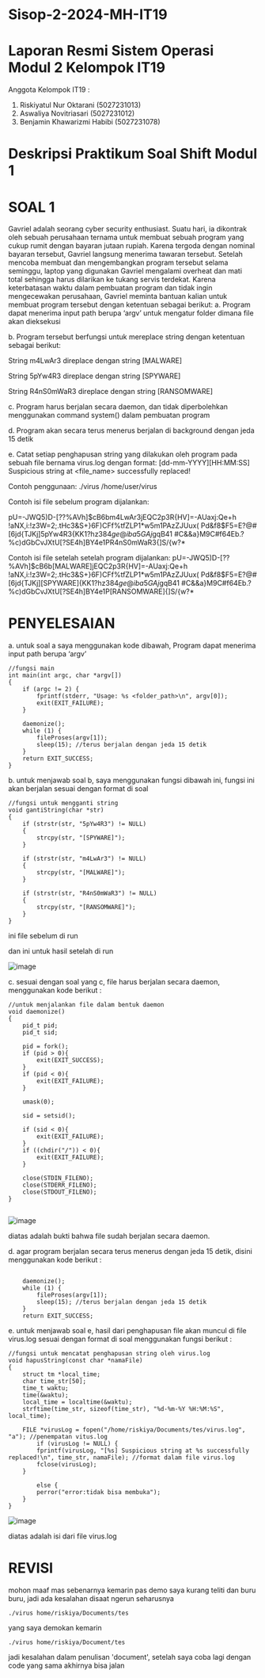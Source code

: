 # Sisop-2-2024-MH-IT19
# Laporan Resmi Sistem Operasi Modul 2 Kelompok IT19

Anggota Kelompok IT19 : 
1. Riskiyatul Nur Oktarani (5027231013)
2. Aswaliya Novitriasari (5027231012)
3. Benjamin Khawarizmi Habibi (5027231078)

# Deskripsi Praktikum Soal Shift Modul 1

# SOAL 1

Gavriel adalah seorang cyber security enthusiast. Suatu hari, ia dikontrak oleh sebuah perusahaan ternama untuk membuat sebuah program yang cukup rumit dengan bayaran jutaan rupiah. Karena tergoda dengan nominal bayaran tersebut, Gavriel langsung menerima tawaran tersebut. Setelah mencoba membuat dan mengembangkan program tersebut selama seminggu, laptop yang digunakan Gavriel mengalami overheat dan mati total sehingga harus dilarikan ke tukang servis terdekat. Karena keterbatasan waktu dalam pembuatan program dan tidak ingin mengecewakan perusahaan, Gavriel meminta bantuan kalian untuk membuat program tersebut dengan ketentuan sebagai berikut:
a. Program dapat menerima input path berupa ‘argv’ untuk mengatur folder dimana file akan dieksekusi

b. Program tersebut berfungsi untuk mereplace string dengan ketentuan sebagai berikut:

  String m4LwAr3 direplace dengan string [MALWARE]

  String 5pYw4R3 direplace dengan string [SPYWARE]

  String R4nS0mWaR3 direplace dengan string [RANSOMWARE]

c. Program harus berjalan secara daemon, dan tidak diperbolehkan menggunakan command system() dalam pembuatan program

d. Program akan secara terus menerus berjalan di background dengan jeda 15 detik

e. Catat setiap penghapusan string yang dilakukan oleh program pada sebuah file bernama virus.log dengan format: [dd-mm-YYYY][HH:MM:SS] Suspicious string at <file_name> successfully replaced!

Contoh penggunaan: ./virus /home/user/virus

Contoh isi file sebelum program dijalankan:

pU=-JWQ$5$)D-[??%AVh]$cB6bm4LwAr3jEQC2p3R{HV]=-AUaxj:Qe+h
!aNX,i:!z3W=2;.tHc3&S+}6F)CFf%tfZLP1*w5m1PAzZJUux(
Pd&f8$F5=E?@#[6jd{TJKj]5pYw4R3{KK1?hz384$ge@iba5GAj$gqB41
#C&&a}M9C#f64Eb.?%c)dGbCvJXtU[?SE4h]BY4e1PR4nS0mWaR3{]S/{w?*


Contoh isi file setelah setelah program dijalankan:
pU=-JWQ$5$)D-[??%AVh]$cB6b[MALWARE]jEQC2p3R{HV]=-AUaxj:Qe+h
!aNX,i:!z3W=2;.tHc3&S+}6F)CFf%tfZLP1*w5m1PAzZJUux(
Pd&f8$F5=E?@#[6jd{TJKj][SPYWARE]{KK1?hz384$ge@iba5GAj$gqB41
#C&&a}M9C#f64Eb.?%c)dGbCvJXtU[?SE4h]BY4e1P[RANSOMWARE]{]S/{w?*

# PENYELESAIAN

a. untuk soal a saya menggunakan kode dibawah, Program dapat menerima input path berupa ‘argv’

```
//fungsi main
int main(int argc, char *argv[])
{
    if (argc != 2) {
        fprintf(stderr, "Usage: %s <folder_path>\n", argv[0]);
        exit(EXIT_FAILURE);
    }

    daemonize();
    while (1) {
        fileProses(argv[1]);
        sleep(15); //terus berjalan dengan jeda 15 detik
    }
    return EXIT_SUCCESS;
}

```

b. untuk menjawab soal b, saya menggunakan fungsi dibawah ini, fungsi ini akan berjalan sesuai dengan format di soal

```
//fungsi untuk mengganti string
void gantiString(char *str)
{
    if (strstr(str, "5pYw4R3") != NULL)
    {
        strcpy(str, "[SPYWARE]");
    }

    if (strstr(str, "m4LwAr3") != NULL)
    {
        strcpy(str, "[MALWARE]");
    }

    if (strstr(str, "R4nS0mWaR3") != NULL)
    {
        strcpy(str, "[RANSOMWARE]");
    }
}

```

ini file sebelum di run



dan ini untuk hasil setelah di run

![image](https://github.com/Nopitrasari/Sisop-2-2024-MH-IT19/assets/151911480/977c664c-b672-43c7-8aae-8b63802a5c17)


c. sesuai dengan soal yang c, file harus berjalan secara daemon, menggunakan kode berikut :

```
//untuk menjalankan file dalam bentuk daemon
void daemonize()
{
    pid_t pid;
    pid_t sid;

    pid = fork();
    if (pid > 0){
        exit(EXIT_SUCCESS);
    }
    if (pid < 0){
        exit(EXIT_FAILURE);
    }

    umask(0);

    sid = setsid();

    if (sid < 0){
        exit(EXIT_FAILURE);
    }
    if ((chdir("/")) < 0){
        exit(EXIT_FAILURE);
    }

    close(STDIN_FILENO);
    close(STDERR_FILENO);
    close(STDOUT_FILENO);
}


```

![image](https://github.com/Nopitrasari/Sisop-2-2024-MH-IT19/assets/151911480/c0faf4e9-b702-4526-bded-15da6f798dc0)

diatas adalah bukti bahwa file sudah berjalan secara daemon.


d. agar program berjalan secara terus menerus dengan jeda 15 detik, disini menggunakan kode berikut :

```

    daemonize();
    while (1) {
        fileProses(argv[1]);
        sleep(15); //terus berjalan dengan jeda 15 detik
    }
    return EXIT_SUCCESS;

```

e. untuk menjawab soal e, hasil dari penghapusan file akan muncul di file virus.log sesuai dengan format di soal menggunakan fungsi berikut :

```
//fungsi untuk mencatat penghapusan string oleh virus.log
void hapusString(const char *namaFile)
{
    struct tm *local_time;
    char time_str[50];
    time_t waktu;
    time(&waktu);
    local_time = localtime(&waktu);
    strftime(time_str, sizeof(time_str), "%d-%m-%Y %H:%M:%S", local_time);

    FILE *virusLog = fopen("/home/riskiya/Documents/tes/virus.log", "a"); //penempatan vitus.log
        if (virusLog != NULL) {
        fprintf(virusLog, "[%s] Suspicious string at %s successfully replaced!\n", time_str, namaFile); //format dalam file virus.log
        fclose(virusLog);
    }

        else {
        perror("error:tidak bisa membuka");
    }
}

```

![image](https://github.com/Nopitrasari/Sisop-2-2024-MH-IT19/assets/151911480/fa42c0e3-ad3f-450a-a953-747668cad68b)

diatas adalah isi dari file virus.log

# REVISI 

mohon maaf mas sebenarnya kemarin pas demo saya kurang teliti dan buru buru, jadi ada kesalahan disaat ngerun
seharusnya 

```
./virus home/riskiya/Documents/tes

```

yang saya demokan kemarin 

```
./virus home/riskiya/Document/tes

```
jadi kesalahan dalam penulisan 'document', setelah saya coba lagi dengan code yang sama akhirnya bisa jalan
